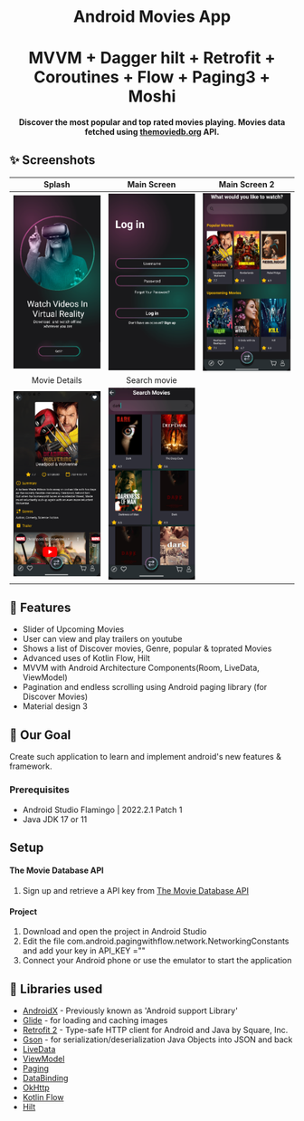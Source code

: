 <h1 align="center">Android Movies App</h1>
<h1 align="center">MVVM + Dagger hilt + Retrofit + Coroutines + Flow + Paging3 + Moshi</h1>

<h4 align="center">
	Discover the most popular and top rated movies playing. Movies data fetched using <a href="https://www.themoviedb.org/">themoviedb.org</a> API.
</h4>

## ✨ Screenshots
|                Splash                 |            Main Screen             |  Main Screen 2 |
|:-:|:-:|:-:|
| ![Fist](screenshots/ss1.png?raw=true) | ![2](screenshots/ss2.png?raw=true) | ![3](screenshots/ss3.png?raw=true) |
|             Movie Details             |            Search movie            |
|  ![4](screenshots/ss4.png?raw=true)   | ![5](screenshots/ss5.png?raw=true) |

## 🌟 Features
*   Slider of Upcoming Movies
*   User can view and play trailers on youtube
*   Shows a list of Discover movies, Genre, popular & toprated Movies
*   Advanced uses of Kotlin Flow, Hilt
*   MVVM with Android Architecture Components(Room, LiveData, ViewModel)
*   Pagination and endless scrolling using Android paging library (for Discover Movies)
*   Material design 3

## 🚀 Our Goal
Create such application to learn and implement android's new features & framework.

### Prerequisites
*   Android Studio Flamingo | 2022.2.1 Patch 1
*   Java JDK 17 or 11
## Setup

#### The Movie Database API
1. Sign up and retrieve a API key from [The Movie Database API](https://www.themoviedb.org/documentation/api)

#### Project
1. Download and open the project in Android Studio
2. Edit the file com.android.pagingwithflow.network.NetworkingConstants and add your key in API_KEY =""
3. Connect your Android phone or use the emulator to start the application


## 📃 Libraries used
*   [AndroidX](https://developer.android.com/jetpack/androidx/) - Previously known as 'Android support Library'
*   [Glide](https://github.com/bumptech/glide) - for loading and caching images
*   [Retrofit 2](https://github.com/square/retrofit) - Type-safe HTTP client for Android and Java by Square, Inc.
*   [Gson](https://github.com/google/gson) - for serialization/deserialization Java Objects into JSON and back
*   [LiveData](https://developer.android.com/topic/libraries/architecture/livedata)
*   [ViewModel](https://developer.android.com/topic/libraries/architecture/viewmodel)
*   [Paging](https://developer.android.com/topic/libraries/architecture/paging/)
*   [DataBinding](https://developer.android.com/topic/libraries/data-binding/)
*   [OkHttp](https://github.com/square/okhttp)
*   [Kotlin Flow](https://developer.android.com/kotlin/flow)
*   [Hilt](https://developer.android.com/training/dependency-injection/hilt-android)
